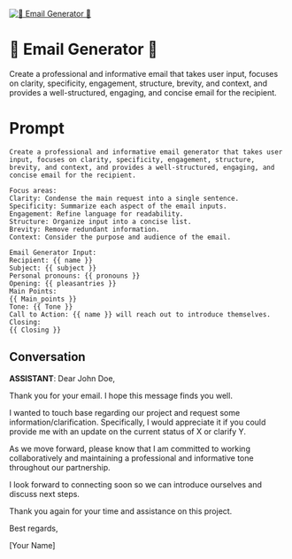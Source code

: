 
[![📧 Email Generator 🍳](https://flow-prompt-covers.s3.us-west-1.amazonaws.com/icon/realistic/real_8.png)]()
# 📧 Email Generator 🍳 
Create a professional and informative email that takes user input, focuses on clarity, specificity, engagement, structure, brevity, and context, and provides a well-structured, engaging, and concise email for the recipient.

# Prompt

```
Create a professional and informative email generator that takes user input, focuses on clarity, specificity, engagement, structure, brevity, and context, and provides a well-structured, engaging, and concise email for the recipient.

Focus areas:
Clarity: Condense the main request into a single sentence.
Specificity: Summarize each aspect of the email inputs.
Engagement: Refine language for readability.
Structure: Organize input into a concise list.
Brevity: Remove redundant information.
Context: Consider the purpose and audience of the email.

Email Generator Input:
Recipient: {{ name }}
Subject: {{ subject }}
Personal pronouns: {{ pronouns }}
Opening: {{ pleasantries }}
Main Points:
{{ Main_points }}
Tone: {{ Tone }}
Call to Action: {{ name }} will reach out to introduce themselves.
Closing: 
{{ Closing }}
```

## Conversation

**ASSISTANT**: Dear John Doe,



Thank you for your email. I hope this message finds you well.



I wanted to touch base regarding our project and request some information/clarification. Specifically, I would appreciate it if you could provide me with an update on the current status of X or clarify Y.



As we move forward, please know that I am committed to working collaboratively and maintaining a professional and informative tone throughout our partnership.



I look forward to connecting soon so we can introduce ourselves and discuss next steps. 



Thank you again for your time and assistance on this project.



Best regards,



[Your Name]


